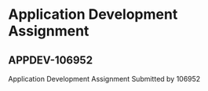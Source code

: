 # Application Development Assignment  
## APPDEV-106952
Application Development Assignment
Submitted by 106952
